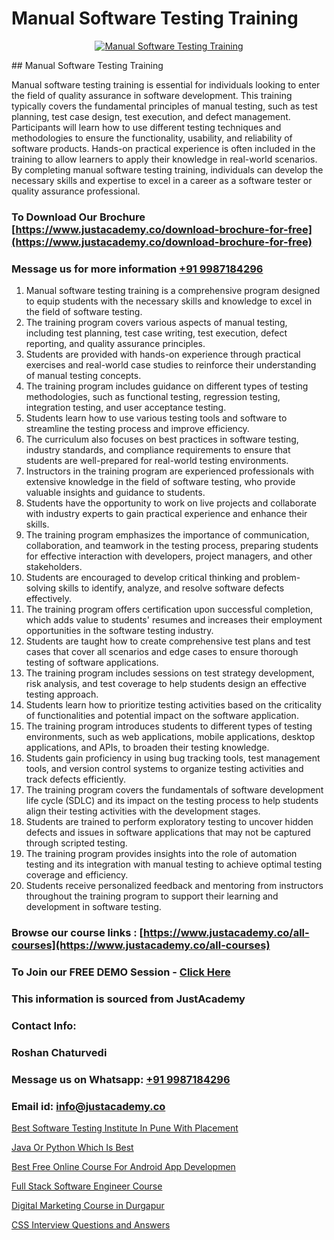 # Manual Software Testing Training

<p align="center">
  <a href="https://justacademy.co/program-detail/software-testing">
    <img src="https://justacademy.co/storage2/program_images/1704700438.webp" alt="Manual Software Testing Training">
  </a>
</p>
## Manual Software Testing Training

Manual software testing training is essential for individuals looking to enter the field of quality assurance in software development. This training typically covers the fundamental principles of manual testing, such as test planning, test case design, test execution, and defect management. Participants will learn how to use different testing techniques and methodologies to ensure the functionality, usability, and reliability of software products. Hands-on practical experience is often included in the training to allow learners to apply their knowledge in real-world scenarios. By completing manual software testing training, individuals can develop the necessary skills and expertise to excel in a career as a software tester or quality assurance professional.
### To Download Our Brochure [https://www.justacademy.co/download-brochure-for-free](https://www.justacademy.co/download-brochure-for-free)
### Message us for more information [+91 9987184296](https://api.whatsapp.com/send?phone=919987184296)
1) Manual software testing training is a comprehensive program designed to equip students with the necessary skills and knowledge to excel in the field of software testing.
2) The training program covers various aspects of manual testing, including test planning, test case writing, test execution, defect reporting, and quality assurance principles.
3) Students are provided with hands-on experience through practical exercises and real-world case studies to reinforce their understanding of manual testing concepts.
4) The training program includes guidance on different types of testing methodologies, such as functional testing, regression testing, integration testing, and user acceptance testing.
5) Students learn how to use various testing tools and software to streamline the testing process and improve efficiency.
6) The curriculum also focuses on best practices in software testing, industry standards, and compliance requirements to ensure that students are well-prepared for real-world testing environments.
7) Instructors in the training program are experienced professionals with extensive knowledge in the field of software testing, who provide valuable insights and guidance to students.
8) Students have the opportunity to work on live projects and collaborate with industry experts to gain practical experience and enhance their skills.
9) The training program emphasizes the importance of communication, collaboration, and teamwork in the testing process, preparing students for effective interaction with developers, project managers, and other stakeholders.
10) Students are encouraged to develop critical thinking and problem-solving skills to identify, analyze, and resolve software defects effectively.
11) The training program offers certification upon successful completion, which adds value to students' resumes and increases their employment opportunities in the software testing industry.
12) Students are taught how to create comprehensive test plans and test cases that cover all scenarios and edge cases to ensure thorough testing of software applications.
13) The training program includes sessions on test strategy development, risk analysis, and test coverage to help students design an effective testing approach.
14) Students learn how to prioritize testing activities based on the criticality of functionalities and potential impact on the software application.
15) The training program introduces students to different types of testing environments, such as web applications, mobile applications, desktop applications, and APIs, to broaden their testing knowledge.
16) Students gain proficiency in using bug tracking tools, test management tools, and version control systems to organize testing activities and track defects efficiently.
17) The training program covers the fundamentals of software development life cycle (SDLC) and its impact on the testing process to help students align their testing activities with the development stages.
18) Students are trained to perform exploratory testing to uncover hidden defects and issues in software applications that may not be captured through scripted testing.
19) The training program provides insights into the role of automation testing and its integration with manual testing to achieve optimal testing coverage and efficiency.
20) Students receive personalized feedback and mentoring from instructors throughout the training program to support their learning and development in software testing.

### Browse our course links : [https://www.justacademy.co/all-courses](https://www.justacademy.co/all-courses) 
### To Join our FREE DEMO Session - [Click Here](https://www.justacademy.co/register-for-course-demo)


### This information is sourced from JustAcademy
### Contact Info:
### Roshan Chaturvedi
### Message us on Whatsapp: [+91 9987184296](https://api.whatsapp.com/send?phone=919987184296)
### Email id: [info@justacademy.co](mailto:info@justacademy.co)
                
[Best Software Testing Institute In Pune With Placement](https://www.linkedin.com/pulse/best-software-testing-institute-pune-placement-wqhmf?trackingId=dFTcIKdCuMY7%2B8mk3Qtw%2Bg%3D%3D&lipi=urn%3Ali%3Apage%3Ad_flagship3_company_admin%3BjwbjXdoOSmefqxJib%2FbqYQ%3D%3D)

[Java Or Python Which Is Best](https://www.linkedin.com/pulse/java-python-which-best-justacademy-bristol-nsqae?trackingId=Zg%2Bbv0Cz1en4ZKJVisBbog%3D%3D&lipi=urn%3Ali%3Apage%3Ad_flagship3_company_admin%3Bp%2BRLZIKZRKmWUfjO4L2gXg%3D%3D)

[Best Free Online Course For Android App Developmen](https://medium.com/@mahi3106/best-free-online-course-for-android-app-developmen-76e4c7729288)

[Full Stack Software Engineer Course](https://medium.com/@prempja40/full-stack-software-engineer-course-f0215ed1a5e5)

[Digital Marketing Course in Durgapur](https://justacademyin.github.io/justacademy/digital-marketing-course-in-durgapur)

[CSS Interview Questions and Answers](https://justacademyin.github.io/justacademy/css-interview-questions-and-answers)

